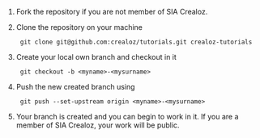 1. Fork the repository if you are not member of SIA Crealoz.
2. Clone the repository on your machine

        git clone git@github.com:crealoz/tutorials.git crealoz-tutorials
    
3. Create your local own branch and checkout in it

        git checkout -b <myname>-<mysurname>
        
4. Push the new created branch using 

        git push --set-upstream origin <myname>-<mysurname>
        
5. Your branch is created and you can begin to work in it. If you are a member of SIA Crealoz, your work will be public.